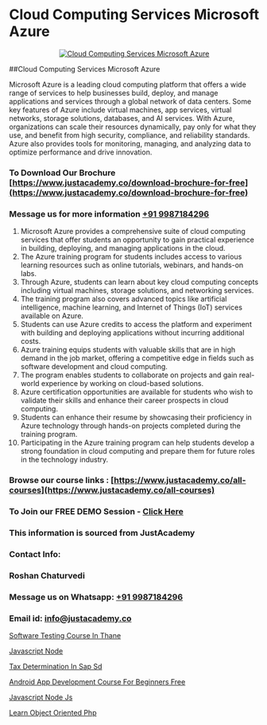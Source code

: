# Cloud Computing Services Microsoft Azure

<p align="center">
  <a href="https://justacademy.co/course-detail/microsoft-azure-training">
    <img src="https://justacademy.co/storage2/course_image/1708336833_course_image.png" alt="Cloud Computing Services Microsoft Azure">
  </a>
</p>
##Cloud Computing Services Microsoft Azure

Microsoft Azure is a leading cloud computing platform that offers a wide range of services to help businesses build, deploy, and manage applications and services through a global network of data centers. Some key features of Azure include virtual machines, app services, virtual networks, storage solutions, databases, and AI services. With Azure, organizations can scale their resources dynamically, pay only for what they use, and benefit from high security, compliance, and reliability standards. Azure also provides tools for monitoring, managing, and analyzing data to optimize performance and drive innovation.
### To Download Our Brochure [https://www.justacademy.co/download-brochure-for-free](https://www.justacademy.co/download-brochure-for-free)
### Message us for more information [+91 9987184296](https://api.whatsapp.com/send?phone=919987184296)
1) Microsoft Azure provides a comprehensive suite of cloud computing services that offer students an opportunity to gain practical experience in building, deploying, and managing applications in the cloud.
2) The Azure training program for students includes access to various learning resources such as online tutorials, webinars, and hands-on labs.
3) Through Azure, students can learn about key cloud computing concepts including virtual machines, storage solutions, and networking services.
4) The training program also covers advanced topics like artificial intelligence, machine learning, and Internet of Things (IoT) services available on Azure.
5) Students can use Azure credits to access the platform and experiment with building and deploying applications without incurring additional costs.
6) Azure training equips students with valuable skills that are in high demand in the job market, offering a competitive edge in fields such as software development and cloud computing.
7) The program enables students to collaborate on projects and gain real-world experience by working on cloud-based solutions.
8) Azure certification opportunities are available for students who wish to validate their skills and enhance their career prospects in cloud computing.
9) Students can enhance their resume by showcasing their proficiency in Azure technology through hands-on projects completed during the training program.
10) Participating in the Azure training program can help students develop a strong foundation in cloud computing and prepare them for future roles in the technology industry.

### Browse our course links : [https://www.justacademy.co/all-courses](https://www.justacademy.co/all-courses) 
### To Join our FREE DEMO Session - [Click Here](https://www.justacademy.co/register-for-course-demo)


### This information is sourced from JustAcademy
### Contact Info:
### Roshan Chaturvedi
### Message us on Whatsapp: [+91 9987184296](https://api.whatsapp.com/send?phone=919987184296)
### Email id: [info@justacademy.co](mailto:info@justacademy.co)
                
[Software Testing Course In Thane](https://www.linkedin.com/pulse/software-testing-course-thane-justacademy-mumbai-0mmjc?trackingId=YOAa90weGhDD6qjc0UeJhQ%3D%3D&lipi=urn%3Ali%3Apage%3Ad_flagship3_showcase_admin%3Bg4dhde8RQGS1iNfJqpjAaA%3D%3D)

[Javascript Node](https://www.linkedin.com/pulse/javascript-node-justacademy-thane-c8xfc?trackingId=11onSZc3NnpiuTVQHfOJgA%3D%3D&lipi=urn%3Ali%3Apage%3Ad_flagship3_company_admin%3BtWGDFb3%2BTIWrNJLdiT%2FfMQ%3D%3D)

[Tax Determination In Sap Sd](https://medium.com/@mahi3106/tax-determination-in-sap-sd-cbbd01d00cb0)

[Android App Development Course For Beginners Free](https://medium.com/@mistersumit961/android-app-development-course-for-beginners-free-01a641a68089)

[Javascript Node Js](https://justacademyin.github.io/justacademy/javascript-node-js)

[Learn Object Oriented Php](https://justacademyin.github.io/justacademy/learn-object-oriented-php)

